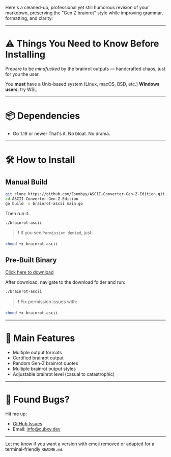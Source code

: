 Here's a cleaned-up, professional yet still humorous revision of your markdown, preserving the "Gen Z brainrot" style while improving grammar, formatting, and clarity:

---

# ⚠️ Things You Need to Know Before Installing

Prepare to be *mindfucked* by the brainrot outputs — handcrafted chaos, just for you the user.

You **must** have a Unix-based system (Linux, macOS, BSD, etc.)
**Windows users**: try WSL

---

# 📦 Dependencies

* Go 1.19 or newer
  That's it. No bloat. No drama.

---

# 🛠️ How to Install

## Manual Build

```bash
git clone https://github.com/Zsombyy/ASCII-Converter-Gen-Z-Edition.git
cd ASCII-Converter-Gen-Z-Edition
go build -o brainrot-ascii main.go
```

Then run it:

```bash
./brainrot-ascii
```

> ❗ If you see `Permission denied`, just:

```bash
chmod +x brainrot-ascii
```

## Pre-Built Binary

[Click here to download](https://github.com/Zsombyy/ASCII-Converter-Gen-Z-Edition/releases/download/release/brainrot-ascii)

After download, navigate to the download folder and run:

```bash
./brainrot-ascii
```

> ❗ Fix permission issues with:

```bash
chmod +x brainrot-ascii
```

---

# 🎉 Main Features

* Multiple output formats
* Certified brainrot output
* Random Gen-Z brainrot quotes
* Multiple brainrot output styles
* Adjustable brainrot level (casual to catastrophic)

---

# 🐛 Found Bugs?

Hit me up:

* [GitHub Issues](https://github.com/Zsombyy/ASCII-Converter-Gen-Z-Edition/issues)
* Email: [info@cubxy.dev](mailto:info@cubxy.dev)

---

Let me know if you want a version with emoji removed or adapted for a terminal-friendly `README.md`.
